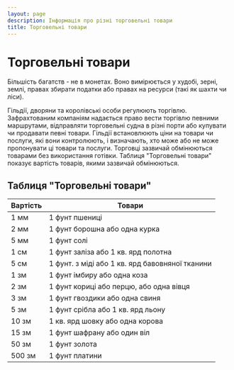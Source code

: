```yaml
---
layout: page
description: Інформація про різні торговельні товари
title: Торговельні товари
---
```


# Торговельні товари
Більшість багатств - не в монетах. Воно вимірюється у худобі, зерні, землі, правах збирати податки або правах на ресурси (такі як шахти чи ліси).

Гільдії, дворяни та королівські особи регулюють торгівлю. Зафрахтованим компаніям надається право вести торгівлю певними маршрутами, відправляти торговельні судна в різні порти або купувати чи продавати певні товари. Гільдії встановлюють ціни на товари чи послуги, які вони контролюють, і визначають, хто може або не може пропонувати ці товари та послуги. Торговці зазвичай обмінюються товарами без використання готівки. Таблиця "Торговельні товари" показує вартість товарів, якими зазвичай обмінюються.

## Таблиця "Торговельні товари"

| Вартість | Товари                                          |
| -------- | ----------------------------------------------- |
| 1 мм     | 1 фунт пшениці                                  |
| 2 мм     | 1 фунт борошна або одна курка                   |
| 5 мм     | 1 фунт солі                                     |
| 1 см     | 1 фунт заліза або 1 кв. ярд полотна             |
| 5 см     | 1 фунт. з міді або 1 кв. ярд бавовняної тканини |
| 1 зм     | 1 фунт імбиру або одна коза                     |
| 2 зм     | 1 фунт кориці або перцю, або одна вівця         |
| 3 зм     | 1 фунт гвоздики або одна свиня                  |
| 5 зм     | 1 фунт срібла або 1 кв. ярд льону               |
| 10 зм    | 1 кв. ярд шовку або одна корова                 |
| 15 зм    | 1 фунт шафрану або один віл                     |
| 50 зм    | 1 фунт золота                                   |
| 500 зм   | 1 фунт платини                                  |
